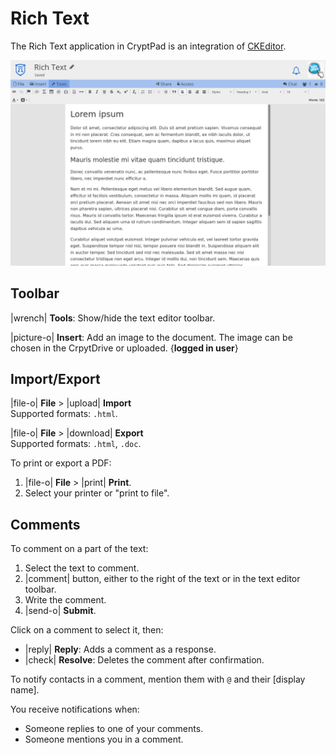 # Rich Text

The Rich Text application in CryptPad is an integration of [CKEditor](https://ckeditor.com/).

<img class="screenshot" alt="preview of the rich-text application" src="/images/rich-text-preview.png">

## Toolbar

|wrench| **Tools**: Show/hide the text editor toolbar. 

|picture-o| **Insert**: Add an image to the document. The image can be chosen in the CrpytDrive or uploaded. {**logged in user**}

## Import/Export

|file-o| **File** > |upload| **Import**  
Supported formats: `.html`.

|file-o| **File** > |download| **Export**   
Supported formats: `.html`, `.doc`.

To print or export a PDF:

1. |file-o| **File** > |print| **Print**.
1. Select your printer or "print to file".

## Comments

To comment on a part of the text: 

1. Select the text to comment.
1. |comment| button, either to the right of the text or in the text editor toolbar.
1. Write the comment. 
1. |send-o| **Submit**.

Click on a comment to select it, then: 
- |reply| **Reply**: Adds a comment as a response.
- |check| **Resolve**: Deletes the comment after confirmation.

To notify contacts in a comment, mention them with `@` and their [display name]. 

You receive notifications when:

- Someone replies to one of your comments.
- Someone mentions you in a comment. 
